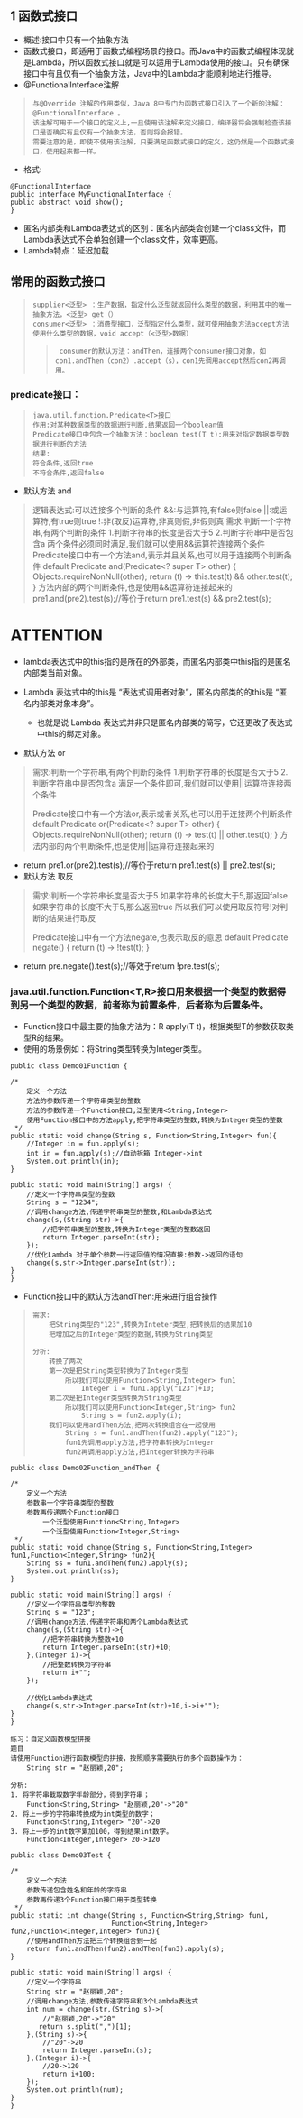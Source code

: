 ## 1 函数式接口
* 概述:接口中只有一个抽象方法
* 函数式接口，即适用于函数式编程场景的接口。而Java中的函数式编程体现就是Lambda，所以函数式接口就是可以适用于Lambda使用的接口。只有确保接口中有且仅有一个抽象方法，Java中的Lambda才能顺利地进行推导。
* @FunctionalInterface注解
>     与@Override 注解的作用类似，Java 8中专门为函数式接口引入了一个新的注解： @FunctionalInterface 。
>     该注解可用于一个接口的定义上,一旦使用该注解来定义接口，编译器将会强制检查该接口是否确实有且仅有一个抽象方法，否则将会报错。
>     需要注意的是，即使不使用该注解，只要满足函数式接口的定义，这仍然是一个函数式接口，使用起来都一样。
* 格式:
```
@FunctionalInterface
public interface MyFunctionalInterface {
public abstract void show();
}
```
* 匿名内部类和Lambda表达式的区别：匿名内部类会创建一个class文件，而Lambda表达式不会单独创建一个class文件，效率更高。
* Lambda特点：延迟加载 
## 常用的函数式接口
>     supplier<泛型> ：生产数据，指定什么泛型就返回什么类型的数据，利用其中的唯一抽象方法，<泛型> get（）
>     consumer<泛型> ：消费型接口，泛型指定什么类型，就可使用抽象方法accept方法使用什么类型的数据，void accept（<泛型>数据）
>>      consumer的默认方法：andThen，连接两个consumer接口对象，如con1.andThen（con2）.accept（s），con1先调用accept然后con2再调用。     
###     predicate接口： 
>     java.util.function.Predicate<T>接口
>     作用:对某种数据类型的数据进行判断,结果返回一个boolean值
>     Predicate接口中包含一个抽象方法：boolean test(T t):用来对指定数据类型数据进行判断的方法
>     结果:
>     符合条件,返回true
>     不符合条件,返回false
* 默认方法 and
>   逻辑表达式:可以连接多个判断的条件
>   &&:与运算符,有false则false
>   ||:或运算符,有true则true
>   !:非(取反)运算符,非真则假,非假则真
>   需求:判断一个字符串,有两个判断的条件
>       1.判断字符串的长度是否大于5
>       2.判断字符串中是否包含a
>   两个条件必须同时满足,我们就可以使用&&运算符连接两个条件
>   Predicate接口中有一个方法and,表示并且关系,也可以用于连接两个判断条件
>   default Predicate<T> and(Predicate<? super T> other) {
>       Objects.requireNonNull(other);
>       return (t) -> this.test(t) && other.test(t);
>   }
>   方法内部的两个判断条件,也是使用&&运算符连接起来的
>   pre1.and(pre2).test(s);//等价于return pre1.test(s) && pre2.test(s);
# ATTENTION
* lambda表达式中的this指的是所在的外部类，而匿名内部类中this指的是匿名内部类当前对象。
* Lambda 表达式中的this是 “表达式调用者对象”，匿名内部类的的this是 “匿名内部类对象本身”。
  * 也就是说 Lambda 表达式并非只是匿名内部类的简写，它还更改了表达式中this的绑定对象。

* 默认方法 or
>   需求:判断一个字符串,有两个判断的条件
>       1.判断字符串的长度是否大于5
>       2.判断字符串中是否包含a
>   满足一个条件即可,我们就可以使用||运算符连接两个条件
>   
>   Predicate接口中有一个方法or,表示或者关系,也可以用于连接两个判断条件
>   default Predicate<T> or(Predicate<? super T> other) {
>       Objects.requireNonNull(other);
>       return (t) -> test(t) || other.test(t);
>   }
>   方法内部的两个判断条件,也是使用||运算符连接起来的
* return  pre1.or(pre2).test(s);//等价于return pre1.test(s) || pre2.test(s);
* 默认方法 取反
>   需求:判断一个字符串长度是否大于5
>       如果字符串的长度大于5,那返回false
>       如果字符串的长度不大于5,那么返回true
>   所以我们可以使用取反符号!对判断的结果进行取反
>   
>   Predicate接口中有一个方法negate,也表示取反的意思
>   default Predicate<T> negate() {
>       return (t) -> !test(t);
>   }
* return  pre.negate().test(s);//等效于return !pre.test(s);
### java.util.function.Function<T,R>接口用来根据一个类型的数据得到另一个类型的数据，前者称为前置条件，后者称为后置条件。
* Function接口中最主要的抽象方法为：R apply(T t)，根据类型T的参数获取类型R的结果。
* 使用的场景例如：将String类型转换为Integer类型。

```
public class Demo01Function {

/*
    定义一个方法
    方法的参数传递一个字符串类型的整数
    方法的参数传递一个Function接口,泛型使用<String,Integer>
    使用Function接口中的方法apply,把字符串类型的整数,转换为Integer类型的整数
 */
public static void change(String s, Function<String,Integer> fun){
    //Integer in = fun.apply(s);
    int in = fun.apply(s);//自动拆箱 Integer->int
    System.out.println(in);
}

public static void main(String[] args) {
    //定义一个字符串类型的整数
    String s = "1234";
    //调用change方法,传递字符串类型的整数,和Lambda表达式
    change(s,(String str)->{
        //把字符串类型的整数,转换为Integer类型的整数返回
        return Integer.parseInt(str);
    });
    //优化Lambda 对于单个参数一行返回值的情况直接:参数->返回的语句
    change(s,str->Integer.parseInt(str));
}
}
```
* Function接口中的默认方法andThen:用来进行组合操作
>     需求:
>         把String类型的"123",转换为Inteter类型,把转换后的结果加10
>         把增加之后的Integer类型的数据,转换为String类型
>     
>     分析:
>         转换了两次
>         第一次是把String类型转换为了Integer类型
>             所以我们可以使用Function<String,Integer> fun1
>                 Integer i = fun1.apply("123")+10;
>         第二次是把Integer类型转换为String类型
>             所以我们可以使用Function<Integer,String> fun2
>                 String s = fun2.apply(i);
>         我们可以使用andThen方法,把两次转换组合在一起使用
>             String s = fun1.andThen(fun2).apply("123");
>             fun1先调用apply方法,把字符串转换为Integer
>             fun2再调用apply方法,把Integer转换为字符串
```
public class Demo02Function_andThen {

/*
    定义一个方法
    参数串一个字符串类型的整数
    参数再传递两个Function接口
        一个泛型使用Function<String,Integer>
        一个泛型使用Function<Integer,String>
 */
public static void change(String s, Function<String,Integer> fun1,Function<Integer,String> fun2){
    String ss = fun1.andThen(fun2).apply(s);
    System.out.println(ss);
}

public static void main(String[] args) {
    //定义一个字符串类型的整数
    String s = "123";
    //调用change方法,传递字符串和两个Lambda表达式
    change(s,(String str)->{
        //把字符串转换为整数+10
        return Integer.parseInt(str)+10;
    },(Integer i)->{
        //把整数转换为字符串
        return i+"";
    });

    //优化Lambda表达式
    change(s,str->Integer.parseInt(str)+10,i->i+"");
}
}
```
```
练习：自定义函数模型拼接
题目
请使用Function进行函数模型的拼接，按照顺序需要执行的多个函数操作为：
    String str = "赵丽颖,20";

分析:
1. 将字符串截取数字年龄部分，得到字符串；
    Function<String,String> "赵丽颖,20"->"20"
2. 将上一步的字符串转换成为int类型的数字；
    Function<String,Integer> "20"->20
3. 将上一步的int数字累加100，得到结果int数字。
    Function<Integer,Integer> 20->120
```
```
public class Demo03Test {

/*
    定义一个方法
    参数传递包含姓名和年龄的字符串
    参数再传递3个Function接口用于类型转换
 */
public static int change(String s, Function<String,String> fun1,
                         Function<String,Integer> fun2,Function<Integer,Integer> fun3){
    //使用andThen方法把三个转换组合到一起
    return fun1.andThen(fun2).andThen(fun3).apply(s);
}

public static void main(String[] args) {
    //定义一个字符串
    String str = "赵丽颖,20";
    //调用change方法,参数传递字符串和3个Lambda表达式
    int num = change(str,(String s)->{
        //"赵丽颖,20"->"20"
       return s.split(",")[1];
    },(String s)->{
        //"20"->20
        return Integer.parseInt(s);
    },(Integer i)->{
        //20->120
        return i+100;
    });
    System.out.println(num);
}
}
```












